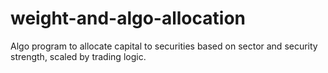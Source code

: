 # weight-and-algo-allocation
Algo program to allocate capital to securities based on sector and security strength, scaled by trading logic.
